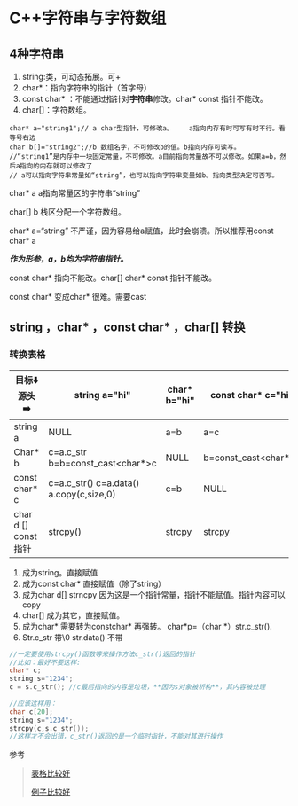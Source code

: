# C++字符串与字符数组

## 4种字符串

1. string:类，可动态拓展。可+
2. char*：指向字符串的指针（首字母）
3. const char* ：不能通过指针对**字符串**修改。char* const 指针不能改。
4. char[]：字符数组。

```
char* a="string1";// a char型指针，可修改a。	a指向内存有时可写有时不行。看等号右边
char b[]="string2";//b 数组名字，不可修改b的值。b指向内存可读写。
//“string1”是内存中一块固定常量，不可修改。a目前指向常量故不可以修改。如果a=b，然后a指向的内存就可以修改了
// a可以指向字符串常量如“string”，也可以指向字符串变量如b。指向类型决定可否写。
```

char* a a指向常量区的字符串“string”

char[] b 栈区分配一个字符数组。

char* a=“string” 不严谨，因为容易给a赋值，此时会崩溃。所以推荐用const char* a

***作为形参，a，b均为字符串指针。***

const char* 指向不能改。char[]  char* const 指针不能改。

const char* 变成char* 很难。需要cast

## string ，char* ，const char* ，char[] 转换

### 转换表格

| 目标⬇️源头➡️           | string a="hi"                            | char* b="hi" | const char* c="hi"   | char d []="hi" |
| -------------------- | ---------------------------------------- | ------------ | -------------------- | -------------- |
| string a             | NULL                                     | a=b          | a=c                  | a=d            |
| Char* b              | c=a.c_str  b=b=const_cast<char*>c        | NULL         | b=const_cast<char*>c | b=d            |
| const char* c        | c=a.c_str()  c=a.data() a.copy(c,size,0) | c=b          | NULL                 | c=d            |
| char d []  const指针 | strcpy()                                 | strcpy       | strcpy               | NULL           |

1. 成为string。直接赋值
2. 成为const char* 直接赋值（除了string）
3. 成为char d[] strncpy      因为这是一个指针常量，指针不能赋值。指针内容可以copy
4. char[] 成为其它，直接赋值。
5. 成为char* 需要转为constchar* 再强转。 char*p=（char *）str.c_str().
6. Str.c_str 带\0     str.data() 不带

```c++
//一定要使用strcpy()函数等来操作方法c_str()返回的指针 
//比如：最好不要这样: 
char* c; 
string s="1234"; 
c = s.c_str(); //c最后指向的内容是垃圾，**因为s对象被析构**，其内容被处理
 
//应该这样用： 
char c[20]; 
string s="1234"; 
strcpy(c,s.c_str()); 
//这样才不会出错，c_str()返回的是一个临时指针，不能对其进行操作

```

参考

>[表格比较好](<https://blog.csdn.net/ksws0292756/article/details/79432329>)
>
>[例子比较好](<https://blog.csdn.net/hebbely/article/details/79577880>)